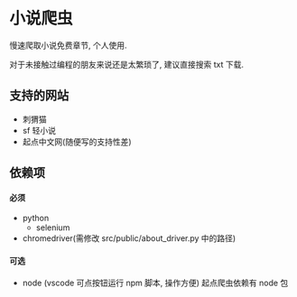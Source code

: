 # 小说爬虫

慢速爬取小说免费章节, 个人使用.

对于未接触过编程的朋友来说还是太繁琐了, 建议直接搜索 txt 下载.

## 支持的网站

-   刺猬猫
-   sf 轻小说
-   起点中文网(随便写的支持性差)

## 依赖项

#### 必须

-   python
    -   selenium
-   chromedriver(需修改 src/public/about_driver.py 中的路径)

#### 可选

-   node (vscode 可点按钮运行 npm 脚本, 操作方便)
    起点爬虫依赖有 node 包
